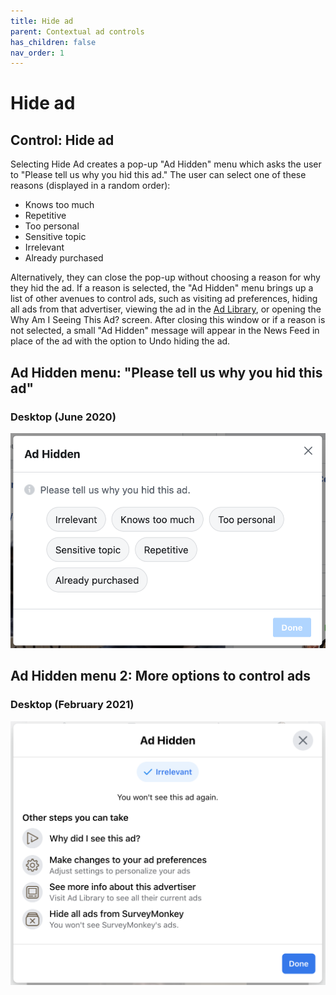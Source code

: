 ```yaml
---
title: Hide ad
parent: Contextual ad controls
has_children: false
nav_order: 1
---
```


# Hide ad

## Control: Hide ad

Selecting Hide Ad creates a pop-up "Ad Hidden" menu which asks the user to "Please tell us why you hid this ad." The user can select one of these reasons (displayed in a random order): 

* Knows too much
* Repetitive
* Too personal
* Sensitive topic
* Irrelevant
* Already purchased
 
Alternatively, they can close the pop-up without choosing a reason for why they hid the ad. If a reason is selected, the "Ad Hidden" menu brings up a list of other avenues to control ads, such as visiting ad preferences, hiding all ads from that advertiser, viewing the ad in the [Ad Library](https://www.facebook.com/ads/library/), or opening the Why Am I Seeing This Ad? screen. After closing this window or if a reason is not selected, a small "Ad Hidden" message will appear in the News Feed in place of the ad with the option to Undo hiding the ad.

## Ad Hidden menu: "Please tell us why you hid this ad"

### Desktop (June 2020)
![Ad Hidden menu on desktop with reasons for hiding an ad](contextual/adhidden-0.png)

## Ad Hidden menu 2: More options to control ads

### Desktop (February 2021)
![Ad Hidden menu on desktop after choosing a reason](contextual/adhidden_1.png)

